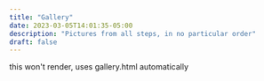 ```yaml
---
title: "Gallery"
date: 2023-03-05T14:01:35-05:00
description: "Pictures from all steps, in no particular order"
draft: false
---
```


this won't render, uses gallery.html automatically